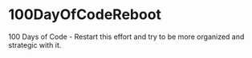 # 100DayOfCodeReboot
100 Days of Code - Restart this effort and try to be more organized and strategic with it.
